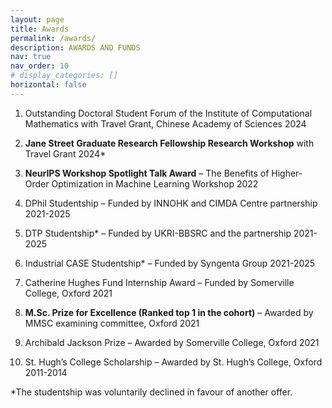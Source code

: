 ```yaml
---
layout: page
title: Awards
permalink: /awards/
description: AWARDS AND FUNDS
nav: true
nav_order: 10
# display_categories: []
horizontal: false
---
```


1. Outstanding Doctoral Student Forum of the Institute of Computational Mathematics with Travel Grant, Chinese Academy of Sciences  2024

2. **Jane Street Graduate Research Fellowship Research Workshop** with Travel Grant 2024*

3. **NeurIPS Workshop Spotlight Talk Award** – The Benefits of Higher-Order Optimization in Machine Learning Workshop 2022

4.	DPhil Studentship – Funded by INNOHK and CIMDA Centre partnership 2021-2025

5.	DTP Studentship* – Funded by UKRI-BBSRC and the partnership 2021-2025

6.	Industrial CASE Studentship* – Funded by Syngenta Group 2021-2025

7.	Catherine Hughes Fund Internship Award – Funded by Somerville College, Oxford 2021

8.	**M.Sc. Prize for Excellence (Ranked top 1 in the cohort)** – Awarded by MMSC examining committee, Oxford 2021

9.	Archibald Jackson Prize – Awarded by Somerville College, Oxford 2021

10.	St. Hugh’s College Scholarship – Awarded by St. Hugh’s College, Oxford 2011-2014
    

*The studentship was voluntarily declined in favour of another offer.

